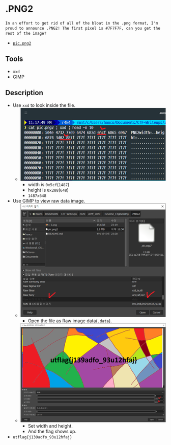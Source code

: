 # .PNG2

```text
In an effort to get rid of all of the bloat in the .png format, I'm proud to announce .PNG2! The first pixel is #7F7F7F, can you get the rest of the image?
```

* [`pic.png2`](./pic.png2)

## Tools

* `xxd`
* GIMP

## Description

* Use `xxd` to look inside the file.
  * ![1-1](./1-1.png?raw=true)
    * width is `0x5cf`(`1487`)
    * height is `0x288`(`648`)
    * `1487x648`
* Use GIMP to view raw data image.
  * ![2-1](./2-1.png?raw=true)
    * Open the file as Raw image data(`.data`).
  * ![2-2](./2-2.png?raw=true)
    * Set width and height.
    * And the flag shows up.
* `utflag{j139adfo_93u12hfaj}`

